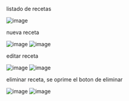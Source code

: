 listado de recetas

![image](https://github.com/user-attachments/assets/c6cf2229-de98-4e23-92bb-03ff33127574)

nueva receta

![image](https://github.com/user-attachments/assets/67abc8b1-2bf7-4538-bf51-b5e7608e924a)
![image](https://github.com/user-attachments/assets/08dcfaf1-80d3-4a30-a543-7a60ca6364fa)

editar receta

![image](https://github.com/user-attachments/assets/102c0243-236c-4603-960d-d4e952441817)
![image](https://github.com/user-attachments/assets/5b9fefff-9726-455c-a028-da935f1abb42)

eliminar receta, se oprime el boton de eliminar

![image](https://github.com/user-attachments/assets/65a6b542-9130-4ec7-ba09-9d8c84ca07ef)
![image](https://github.com/user-attachments/assets/776bec7f-2d4f-4795-b8e5-e57e84528ca9)

